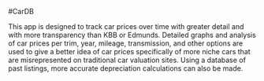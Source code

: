 #CarDB

This app is designed to track car prices over time with greater detail and with
more transparency than KBB or Edmunds. Detailed graphs and analysis of car prices
per trim, year, mileage, transmission, and other options are used to give 
a better idea of car prices specifically of more niche cars that are misrepresented
on traditional car valuation sites. Using a database of past listings, more 
accurate depreciation calculations can also be made.